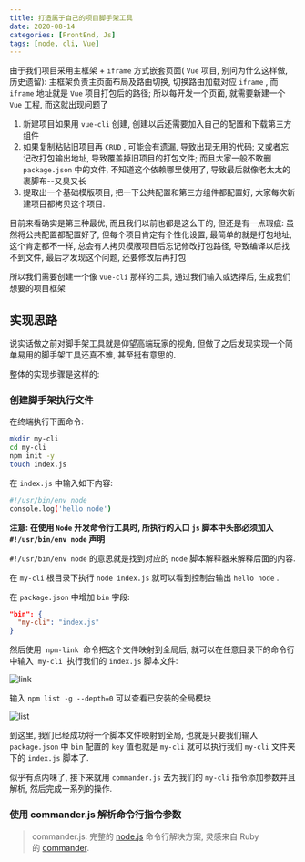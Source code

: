 ```yaml
---
title: 打造属于自己的项目脚手架工具
date: 2020-08-14
categories: [FrontEnd, Js]
tags: [node, cli, Vue]
---
```


由于我们项目采用主框架 + `iframe` 方式嵌套页面( `Vue` 项目, 别问为什么这样做, 历史遗留): 主框架负责主页面布局及路由切换, 切换路由加载对应 `iframe` , 而 `iframe` 地址就是 `Vue` 项目打包后的路径; 所以每开发一个页面, 就需要新建一个 `Vue` 工程, 而这就出现问题了

<!-- more -->

1. 新建项目如果用 `vue-cli` 创建, 创建以后还需要加入自己的配置和下载第三方组件
2. 如果复制粘贴旧项目再 `CRUD` , 可能会有遗漏, 导致出现无用的代码; 又或者忘记改打包输出地址, 导致覆盖掉旧项目的打包文件; 而且大家一般不敢删 `package.json` 中的文件, 不知道这个依赖哪里使用了, 导致最后就像老太太的裹脚布--又臭又长
3. 提取出一个基础模版项目, 把一下公共配置和第三方组件都配置好, 大家每次新建项目都拷贝这个项目.

目前来看确实是第三种最优, 而且我们以前也都是这么干的, 但还是有一点瑕疵: 虽然将公共配置都配置好了, 但每个项目肯定有个性化设置, 最简单的就是打包地址, 这个肯定都不一样, 总会有人拷贝模版项目后忘记修改打包路径, 导致编译以后找不到文件, 最后才发现这个问题, 还要修改后再打包

所以我们需要创建一个像 `vue-cli` 那样的工具, 通过我们输入或选择后, 生成我们想要的项目框架

## 实现思路

说实话做之前对脚手架工具就是仰望高端玩家的视角, 但做了之后发现实现一个简单易用的脚手架工具还真不难, 甚至挺有意思的.

整体的实现步骤是这样的:

### 创建脚手架执行文件

在终端执行下面命令:

``` sh
mkdir my-cli
cd my-cli
npm init -y
touch index.js
```

在 `index.js` 中输入如下内容:

``` sh
#!/usr/bin/env node
console.log('hello node')
```

**注意: 在使用 `Node` 开发命令行工具时, 所执行的入口 `js` 脚本中头部必须加入 `#!/usr/bin/env node` 声明**

`#!/usr/bin/env node` 的意思就是找到对应的 `node` 脚本解释器来解释后面的内容.

在 `my-cli` 根目录下执行 `node index.js` 就可以看到控制台输出 `hello node` .

在 `package.json` 中增加 `bin` 字段:

``` json
"bin": {
  "my-cli": "index.js"
}
```

然后使用  `npm-link`  命令把这个文件映射到全局后, 就可以在任意目录下的命令行中输入  `my-cli`  执行我们的 `index.js` 脚本文件:

![link](/img/node/002.png)

输入 `npm list -g --depth=0` 可以查看已安装的全局模块

![list](/img/node/003.png)

到这里, 我们已经成功将一个脚本文件映射到全局, 也就是只要我们输入 `package.json` 中 `bin` 配置的 `key` 值也就是 `my-cli` 就可以执行我们 `my-cli` 文件夹下的 `index.js` 脚本了.

似乎有点内味了, 接下来就用 `commander.js` 去为我们的 `my-cli` 指令添加参数并且解析, 然后完成一系列的操作.

### 使用 commander.js 解析命令行指令参数

> commander.js: 完整的 [node.js](http://nodejs.org/) 命令行解决方案, 灵感来自 Ruby 的 [commander](https://github.com/commander-rb/commander).
